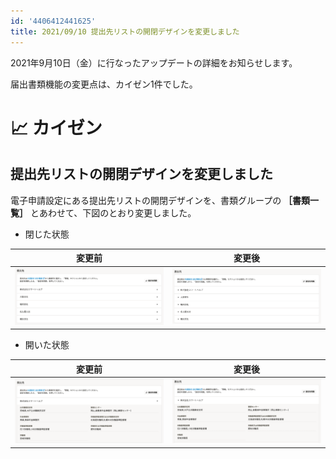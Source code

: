 ```yaml
---
id: '4406412441625'
title: 2021/09/10 提出先リストの開閉デザインを変更しました
---
```

2021年9月10日（金）に行なったアップデートの詳細をお知らせします。

届出書類機能の変更点は、カイゼン1件でした。

# 📈 カイゼン

## 提出先リストの開閉デザインを変更しました

電子申請設定にある提出先リストの開閉デザインを、書類グループの **［書類一覧］** とあわせて、下図のとおり変更しました。

- 閉じた状態

| 変更前 | 変更後 |
| --- | --- |
| ![](./e7f25ec3-0d9e-40e5-bfc6-86f4496c56a7-1920x738r.png) | ![](./8ba9e15a-1656-4168-9d5c-53ea12b2ec49-1920x718r.png) |

- 開いた状態

| 変更前 | 変更後 |
| --- | --- |
| ![](./9e52897e-0863-417e-ba3a-9f90c5ce7db6-1920x835r.png) | ![](./8a87ad5b-d7cf-4804-9e8e-839481c91d46-1920x826r.png) |

